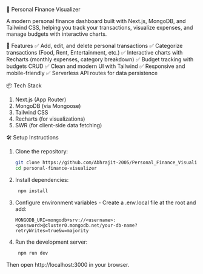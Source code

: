 🧮 Personal Finance Visualizer

A modern personal finance dashboard built with Next.js, MongoDB, and Tailwind CSS, helping you track your transactions, visualize expenses, and manage budgets with interactive charts.

🚀 Features
✅ Add, edit, and delete personal transactions
✅ Categorize transactions (Food, Rent, Entertainment, etc.)
✅ Interactive charts with Recharts (monthly expenses, category breakdown)
✅ Budget tracking with budgets CRUD
✅ Clean and modern UI with Tailwind
✅ Responsive and mobile-friendly
✅ Serverless API routes for data persistence

📦 Tech Stack
1. Next.js (App Router)
2. MongoDB (via Mongoose)
3. Tailwind CSS
4. Recharts (for visualizations)
5. SWR (for client-side data fetching)

🛠️ Setup Instructions
1. Clone the repository:
    ```bash
    git clone https://github.com/Abhrajit-2005/Personal_Finance_Visualiser.git
    cd personal-finance-visualizer

2. Install dependencies:
   ```bash
    npm install

3. Configure environment variables - Create a .env.local file at the root and add:
    ```env
    MONGODB_URI=mongodb+srv://<username>:<password>@cluster0.mongodb.net/your-db-name?retryWrites=true&w=majority

4. Run the development server:
   ```bash
    npm run dev

Then open http://localhost:3000 in your browser.
